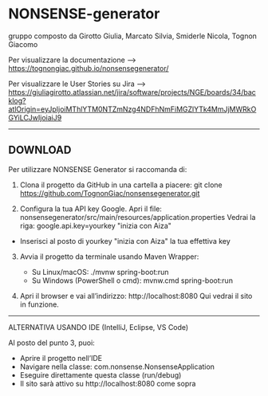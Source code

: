 # NONSENSE-generator
gruppo composto da Girotto Giulia, Marcato Silvia, Smiderle Nicola, Tognon Giacomo

Per visualizzare la documentazione --> https://tognongiac.github.io/nonsensegenerator/

Per visualizzare le User Stories su Jira --> https://giuliagirotto.atlassian.net/jira/software/projects/NGE/boards/34/backlog?atlOrigin=eyJpIjoiMThlYTM0NTZmNzg4NDFhNmFiMGZlYTk4MmJjMWRkOGYiLCJwIjoiaiJ9


---


## DOWNLOAD

Per utilizzare NONSENSE Generator si raccomanda di:

  1) Clona il progetto da GitHub in una cartella a piacere:
   git clone https://github.com/TognonGiac/nonsensegenerator.git

  2) Configura la tua API key Google. Apri il file:
     nonsensegenerator/src/main/resources/application.properties
     Vedrai la riga:      google.api.key=yourkey "inizia con Aiza"
   - Inserisci al posto di yourkey "inizia con Aiza" la tua effettiva key

3) Avvia il progetto da terminale usando Maven Wrapper:
   - Su Linux/macOS:
       ./mvnw spring-boot:run
   - Su Windows (PowerShell o cmd):
       mvnw.cmd spring-boot:run

4) Apri il browser e vai all’indirizzo:
   http://localhost:8080
   Qui vedrai il sito in funzione.

---------------------------------------------

ALTERNATIVA USANDO IDE (IntelliJ, Eclipse, VS Code)

Al posto del punto 3, puoi:

- Aprire il progetto nell’IDE
- Navigare nella classe:
  com.nonsense.NonsenseApplication
- Eseguire direttamente questa classe (run/debug)
- Il sito sarà attivo su http://localhost:8080 come sopra
